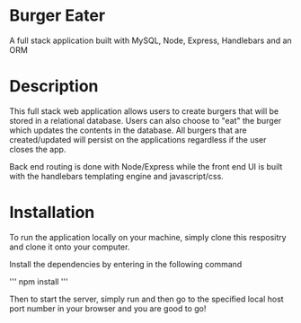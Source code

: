 # Burger Eater
A full stack application built with MySQL, Node, Express, Handlebars and an ORM

# Description
This full stack web application allows users to create burgers that will be stored in a relational database. Users can also choose to "eat" the burger which updates the contents in the database. All burgers that are created/updated will persist on the applications regardless if the user closes the app. 

Back end routing is done with Node/Express while the front end UI is built with the handlebars templating engine and javascript/css.

# Installation
To run the application locally on your machine, simply clone this respositry and clone it onto your computer. 

Install the dependencies by entering in the following command

'''
npm install
'''

Then to start the server, simply run <node server.js> and then go to the specified local host port number in your browser and you are good to go! 
